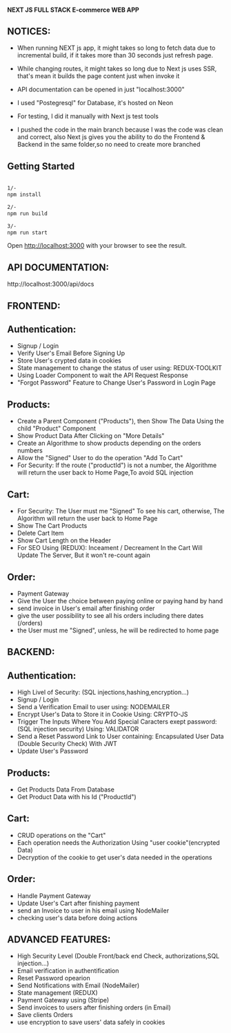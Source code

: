#### NEXT JS FULL STACK E-commerce WEB APP #####

## NOTICES:
- When running NEXT js app, it might takes so long to fetch data due to incremental build,
if it takes more than 30 seconds just refresh page.

- While changing routes, it might takes so long due to Next js uses SSR, that's mean it builds
 the page content just when invoke it

- API documentation can be opened in just "localhost:3000"

- I used "Postegresql" for Database, it's hosted on Neon 

- For testing, I did it manually with Next js test tools

- I pushed the code in the main branch because I was the code was clean and correct,
also Next js gives you the ability to do the Frontend & Backend in the same folder,so 
no need to create more branched

## Getting Started

```bash

1/-
npm install

2/-
npm run build

3/-
npm run start

```

Open [http://localhost:3000](http://localhost:3000) with your browser to see the result.

## API DOCUMENTATION:
http://localhost:3000/api/docs


## FRONTEND:

Authentication:
---------------

- Signup / Login
- Verify User's Email Before Signing Up
- Store User's crypted data in cookies
- State management to change the status of user using: REDUX-TOOLKIT
- Using Loader Component to wait the API Request Response
- "Forgot Password" Feature to Change User's Password in Login Page

Products:
---------

- Create a Parent Component ("Products"), then Show The Data Using the child "Product" Component
- Show Product Data After Clicking on "More Details"
- Create an Algorithme to show products depending on the orders numbers
- Allow the "Signed" User to do the operation "Add To Cart"
- For Security: If the route ("productId") is not a number, the Algorithme will return the user back to Home Page,To avoid SQL injection

Cart:
-----

- For Security: The User must me "Signed" To see his cart, otherwise, The Algorithm will return the user back to Home Page
- Show The Cart Products
- Delete Cart Item
- Show Cart Length on the Header
- For SEO Using (REDUX): Inceament / Decreament In the Cart Will Update The Server, But it won't re-count again

Order:
------

- Payment Gateway
- Give the User the choice between paying online or paying hand by hand
- send invoice in User's email after finishing order
- give the user possibility to see all his orders including there dates (/orders)
- the User must me "Signed", unless, he will be redirected to home page


## BACKEND:

Authentication:
---------------

- High Livel of Security: (SQL injections,hashing,encryption...)
- Signup / Login
- Send a Verification Email to user using: NODEMAILER
- Encrypt User's Data to Store it in Cookie Using: CRYPTO-JS
- Trigger The Inputs Where You Add Special Caracters exept password: (SQL injection security) Using: VALIDATOR
- Send a Reset Password Link to User containing: Encapsulated User Data (Double Security Check) With JWT
- Update User's Password

Products:
---------

- Get Products Data From Database
- Get Product Data with his Id ("ProductId")


Cart:
-----

- CRUD operations on the "Cart"
- Each operation needs the Authorization Using "user cookie"(encrypted Data)
- Decryption of the cookie to get user's data needed in the operations


Order:
------

- Handle Payment Gateway
- Update User's Cart after finishing payment
- send an Invoice to user in his email using NodeMailer
- checking user's data before doing actions

## ADVANCED FEATURES:

- High Security Level (Double Front/back end Check, authorizations,SQL injection...)
- Email verification in authentification
- Reset Password opearion
- Send Notifications with Email (NodeMailer)
- State management (REDUX)
- Payment Gateway using (Stripe)
- Send invoices to users after finishing orders (in Email)
- Save clients Orders
- use encryption to save users' data safely in cookies


